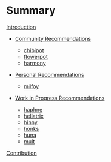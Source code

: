 # Summary

[Introduction](./introduction.md)

- [Community Recommendations]()
    - [chibipot](./recommendations/chibipot.md)
    - [flowerpot](./recommendations/flowerpot.md)
    - [harmony](./recommendations/harmony.md)

- [Personal Recommendations]()
    - [milfoy](./recommendations/milfoy.md)

- [Work in Progress Recommendations]()
    - [haphne](./recommendations/haphne.md)
    - [hellatrix](./recommendations/hellatrix.md)
    - [hinny](./recommendations/hinny.md)
    - [honks](./recommendations/honks.md)
    - [huna](./recommendations/huna.md)
    - [mult](./recommendations/mult.md)

[Contribution](./contribution.md)
